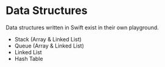 Data Structures
==============

Data structures written in Swift exist in their own playground.

- Stack (Array & Linked List)
- Queue (Array & Linked List)
- Linked List
- Hash Table
